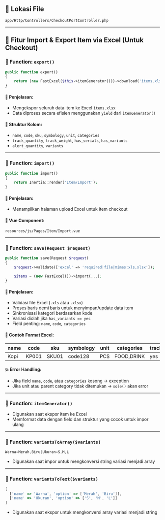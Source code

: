 ## 📁 Lokasi File

`app/Http/Controllers/CheckoutPortController.php`

- - -

## 🔹 Fitur Import & Export Item via Excel (Untuk Checkout)

### 🔧 Function: `export()`

```php
public function export()
{
    return (new FastExcel($this->itemGenerator()))->download('items.xlsx');
}
```

#### 📝 Penjelasan:

*   Mengekspor seluruh data item ke Excel `items.xlsx`
*   Data diproses secara efisien menggunakan `yield` dari `itemGenerator()`

#### 📄 Struktur Kolom:

*   `name`, `code`, `sku`, `symbology`, `unit`, `categories`
*   `track_quantity`, `track_weight`, `has_serials`, `has_variants`
*   `alert_quantity`, `variants`

- - -

### 🔧 Function: `import()`

```php
public function import()
{
    return Inertia::render('Item/Import');
}
```

#### 📝 Penjelasan:

*   Menampilkan halaman upload Excel untuk item checkout

#### 📄 Vue Component:

`resources/js/Pages/Item/Import.vue`

- - -

### 🔧 Function: `save(Request $request)`

```php
public function save(Request $request)
{
    $request->validate(['excel' => 'required|file|mimes:xls,xlsx']);

    $items = (new FastExcel())->import(...);
}
```

#### 📝 Penjelasan:

*   Validasi file Excel (`.xls` atau `.xlsx`)
*   Proses baris demi baris untuk menyimpan/update data item
*   Sinkronisasi kategori berdasarkan kode
*   Variasi diolah jika `has_variants == yes`
*   Field penting: `name`, `code`, `categories`

#### 🧱 Contoh Format Excel:

| name  | code  | sku   | symbology | unit | categories | track\_quantity | has\_variants | variants               |
|-------|-------|-------|-----------|------|------------|----------------|--------------|------------------------|
| Kopi  | KP001 | SKU01 | code128   | PCS  | FOOD,DRINK | yes            | yes          | Rasa=Kopi,Latte|Size=S,M,L

#### 💥 Error Handling:

*   Jika field `name`, `code`, atau `categories` kosong → exception
*   Jika unit atau parent category tidak ditemukan → `sole()` akan error

- - -

### 🔧 Function: `itemGenerator()`

*   Digunakan saat ekspor item ke Excel
*   Memformat data dengan field dan struktur yang cocok untuk impor ulang

- - -

### 🔧 Function: `variantsToArray($variants)`

```js
Warna=Merah,Biru|Ukuran=S,M,L
```

*   Digunakan saat impor untuk mengkonversi string variasi menjadi array

- - -

### 🔧 Function: `variantsToText($variants)`

```js
[
  ['name' => 'Warna', 'option' => ['Merah', 'Biru']],
  ['name' => 'Ukuran', 'option' => ['S', 'M', 'L']]
]
```

*   Digunakan saat ekspor untuk mengkonversi array variasi menjadi string